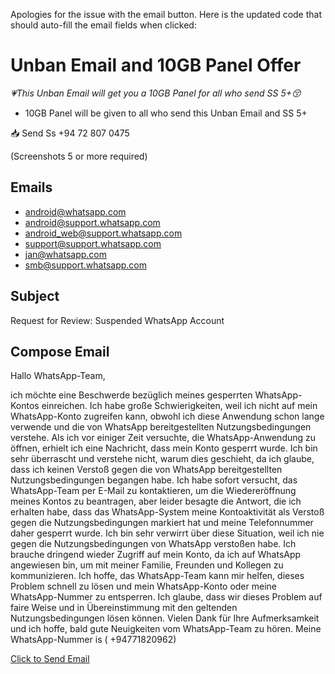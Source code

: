 Apologies for the issue with the email button. Here is the updated code that should auto-fill the email fields when clicked:

# Unban Email and 10GB Panel Offer

*💗This Unban Email will get you a 10GB Panel for all who send SS 5+😚*

* 10GB Panel will be given to all who send this Unban Email and SS 5+

📥 Send Ss  +94 72 807 0475

(Screenshots 5 or more required)

## Emails

- android@whatsapp.com
- android@support.whatsapp.com
- android_web@support.whatsapp.com
- support@support.whatsapp.com
- jan@whatsapp.com
- smb@support.whatsapp.com

## Subject

Request for Review: Suspended WhatsApp Account

## Compose Email

Hallo WhatsApp-Team,

ich möchte eine Beschwerde bezüglich meines gesperrten WhatsApp-Kontos einreichen. Ich habe große Schwierigkeiten, weil ich nicht auf mein WhatsApp-Konto zugreifen kann, obwohl ich diese Anwendung schon lange verwende und die von WhatsApp bereitgestellten Nutzungsbedingungen verstehe. Als ich vor einiger Zeit versuchte, die WhatsApp-Anwendung zu öffnen, erhielt ich eine Nachricht, dass mein Konto gesperrt wurde. Ich bin sehr überrascht und verstehe nicht, warum dies geschieht, da ich glaube, dass ich keinen Verstoß gegen die von WhatsApp bereitgestellten Nutzungsbedingungen begangen habe. Ich habe sofort versucht, das WhatsApp-Team per E-Mail zu kontaktieren, um die Wiedereröffnung meines Kontos zu beantragen, aber leider besagte die Antwort, die ich erhalten habe, dass das WhatsApp-System meine Kontoaktivität als Verstoß gegen die Nutzungsbedingungen markiert hat und meine Telefonnummer daher gesperrt wurde. Ich bin sehr verwirrt über diese Situation, weil ich nie gegen die Nutzungsbedingungen von WhatsApp verstoßen habe. Ich brauche dringend wieder Zugriff auf mein Konto, da ich auf WhatsApp angewiesen bin, um mit meiner Familie, Freunden und Kollegen zu kommunizieren. Ich hoffe, das WhatsApp-Team kann mir helfen, dieses Problem schnell zu lösen und mein WhatsApp-Konto oder meine WhatsApp-Nummer zu entsperren. Ich glaube, dass wir dieses Problem auf faire Weise und in Übereinstimmung mit den geltenden Nutzungsbedingungen lösen können. Vielen Dank für Ihre Aufmerksamkeit und ich hoffe, bald gute Neuigkeiten vom WhatsApp-Team zu hören. Meine WhatsApp-Nummer is ( +94771820962)

<a href="mailto:android@whatsapp.com,android@support.whatsapp.com,android_web@support.whatsapp.com,support@support.whatsapp.com,jan@whatsapp.com,smb@support.whatsapp.com?subject=Request%20for%20Review%3A%20Suspended%20WhatsApp%20Account&body=Hallo%20WhatsApp-Team%2C%0A%0Aich%20m%C3%B6chte%20eine%20Beschwerde%20bez%C3%BCglich%20meines%20gesperrten%20WhatsApp-Kontos%20einreichen.%20Ich%20habe%20gro%C3%9Fe%20Schwierigkeiten%2C%20weil%20ich%20nicht%20auf%20mein%20WhatsApp-Konto%20zugreifen%20kann%2C%20obwohl%20ich%20diese%20Anwendung%20schon%20lange%20verwende%20und%20die%20von%20WhatsApp%20bereitgestellten%20Nutzungsbedingungen%20verstehe.%20Als%20ich%20vor%20einiger%20Zeit%20versuchte%2C%20die%20WhatsApp-Anwendung%20zu%20%C3%B6ffnen%2C%20erhielt%20ich%20eine%20Nachricht%2C%20dass%20mein%20Konto%20gesperrt%20wurde.%20Ich%20bin%20sehr%20%C3%BCberrascht%20und%20verstehe%20nicht%2C%20warum%20dies%20geschieht%2C%20da%20ich%20glaube%2C%20dass%20ich%20keinen%20Versto%C3%9F%20gegen%20die%20von%20WhatsApp%20bereitgestellten%20Nutzungsbedingungen%20begangen%20habe.%20Ich%20habe%20sofort%20versucht%2C%20das%20WhatsApp-Team%20per%20E-Mail%20zu%20kontaktieren%2C%20um%20die%20Wiederer%C3%B6ffnung%20meines%20Kontos%20zu%20beantragen%2C%20aber%20leider%20besagte%20die%20Antwort%2C%20die%20ich%20erhalten%20habe%2C%20dass%20das%20WhatsApp-System%20meine%20Kontoaktivit%C3%A4t%20als%20Versto%C3%9F%20gegen%20die%20Nutzungsbedingungen%20markiert%20hat%20und%20meine%20Telefonnummer%20daher%20gesperrt%20wurde.%20Ich%20bin%20sehr%20verwirrt%20%C3%BCber%20diese%20Situation%2C%20weil%20ich%20nie%20gegen%20die%20Nutzungsbedingungen%20von%20WhatsApp%20versto%C3%9Fen%20habe.%20Ich%20brauche%20dringend%20wieder%20Zugriff%20auf%20mein%20Konto%2C%20da%20ich%20auf%20WhatsApp%20angewiesen%20bin%2C%20um%20mit%20meiner%20Familie%2C%20Freunden%20und%20Kollegen%20zu%20kommunizieren.%20Ich%20hoffe%2C%20das%20WhatsApp-Team%20kann%20mir%20helfen%2C%20dieses%20Problem%20schnell%20zu%20l%C3%B6sen%20und%20mein%20WhatsApp-Konto%20oder%20meine%20WhatsApp-Nummer%20zu%20entsperren.%20Ich%20glaube%2C%20dass%20wir%20dieses%20Problem%20auf%20faire%20Weise%20und%20in%20%C3%9Cbereinstimmung%20mit%20den%20geltenden%20Nutzungsbedingungen%20l%C3%B6sen%20k%C3%B6nnen.%20Vielen%20Dank%20f%C3%BCr%20Ihre%20Aufmerksamkeit%20und%20ich%20hoffe%2C%20bald%20gute%20Neuigkeiten%20vom%20WhatsApp-Team%20zu%20h%C3%B6ren.%20Meine%20WhatsApp-Nummer%20is%20%28%20%2B94771820962%29">Click to Send Email</a>